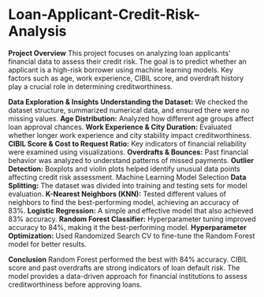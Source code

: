 # Loan-Applicant-Credit-Risk-Analysis

**Project Overview**
This project focuses on analyzing loan applicants' financial data to assess their credit risk. The goal is to predict whether an applicant is a high-risk borrower using machine learning models. Key factors such as age, work experience, CIBIL score, and overdraft history play a crucial role in determining creditworthiness.

**Data Exploration & Insights**
**Understanding the Dataset:** We checked the dataset structure, summarized numerical data, and ensured there were no missing values.
**Age Distribution:** Analyzed how different age groups affect loan approval chances.
**Work Experience & City Duration:** Evaluated whether longer work experience and city stability impact creditworthiness.
**CIBIL Score & Cost to Request Ratio:** Key indicators of financial reliability were examined using visualizations.
**Overdrafts & Bounces:** Past financial behavior was analyzed to understand patterns of missed payments.
**Outlier Detection:** Boxplots and violin plots helped identify unusual data points affecting credit risk assessment.
Machine Learning Model Selection
**Data Splitting:** The dataset was divided into training and testing sets for model evaluation.
**K-Nearest Neighbors (KNN):** Tested different values of neighbors to find the best-performing model, achieving an accuracy of 83%.
**Logistic Regression:** A simple and effective model that also achieved 83% accuracy.
**Random Forest Classifier:** Hyperparameter tuning improved accuracy to 84%, making it the best-performing model.
**Hyperparameter Optimization:** Used Randomized Search CV to fine-tune the Random Forest model for better results.

**Conclusion**
Random Forest performed the best with 84% accuracy.
CIBIL score and past overdrafts are strong indicators of loan default risk.
The model provides a data-driven approach for financial institutions to assess creditworthiness before approving loans.
